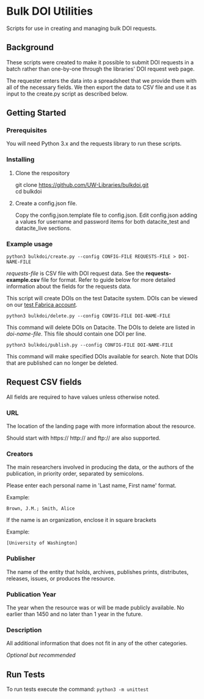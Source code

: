 # Bulk DOI Utilities
Scripts for use in creating and managing bulk DOI requests.

## Background

These scripts were created to make it possible to submit DOI requests in a batch rather than one-by-one through the libraries' DOI request web page.

The requester enters the data into a spreadsheet that we provide them with all of the necessary fields. We then export the data to CSV file and use it as input to the create.py script as described below.  

## Getting Started

### Prerequisites

You will need Python 3.x and the requests library to run these scripts.  

### Installing

1. Clone the respository

    git clone https://github.com/UW-Libraries/bulkdoi.git  
    cd bulkdoi  

2. Create a config.json file.

    Copy the config.json.template file to config.json. Edit config.json adding a values for username and password items for both datacite_test and datacite_live sections.  

### Example usage

```python3 bulkdoi/create.py --config CONFIG-FILE REQUESTS-FILE > DOI-NAME-FILE```   

*requests-file* is CSV file with DOI request data. See the **requests-example.csv** file for format. Refer to guide below for more detailed information about the fields for the requests data.

This script will create DOIs on the test Datacite system. DOIs can be viewed on our [test Fabrica account](https://doi.test.datacite.org/repositories/orbis.uwl).

```python3 bulkdoi/delete.py --config CONFIG-FILE DOI-NAME-FILE```

This command will delete DOIs on Datacite. The DOIs to delete are listed in *doi-name-file*. This file should contain one DOI per line.

```python3 bulkdoi/publish.py --config CONFIG-FILE DOI-NAME-FILE```

This command will make specified DOIs available for search. Note that DOIs that are published can no longer be deleted.

## Request CSV fields

All fields are required to have values unless otherwise noted.

### URL

The location of the landing page with more information about the resource. 

Should start with https://
http:// and ftp:// are also supported.

### Creators

The main researchers involved in producing the data, or the authors of the publication, in priority order, separated by semicolons.

Please enter each personal name in 'Last name, First name' format.

Example:

    Brown, J.M.; Smith, Alice

If the name is an organization, enclose it in square brackets

Example:

    [University of Washington]

### Publisher

The name of the entity that holds, archives, publishes prints, distributes, releases, issues, or produces the resource.

### Publication Year

The year when the resource was or will be made publicly available. No earlier than 1450 and no later than 1 year in the future.

### Description

All additional information that does not fit in any of the other categories.

*Optional but recommended*

## Run Tests

To run tests execute the command: ```python3 -m unittest```
